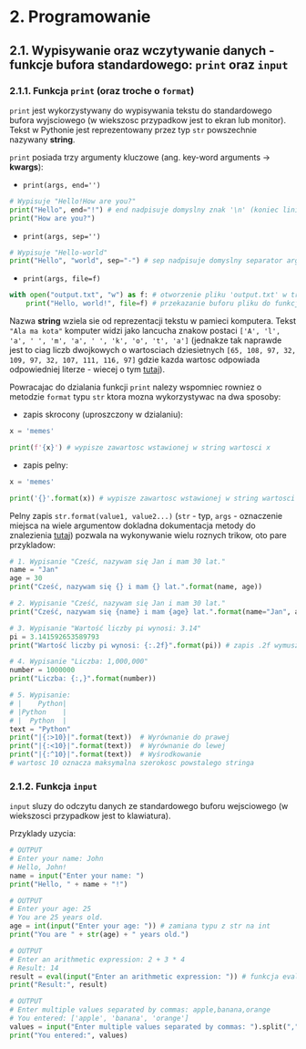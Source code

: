 # 2. Programowanie

## 2.1. Wypisywanie oraz wczytywanie danych - funkcje bufora standardowego: `print` oraz `input`

### 2.1.1. Funkcja `print` (oraz troche o `format`)

`print` jest wykorzystywany do wypisywania tekstu do standardowego bufora wyjsciowego (w wiekszosc przypadkow jest to ekran lub monitor). Tekst w Pythonie jest reprezentowany przez typ `str` powszechnie nazywany **string**.

`print` posiada trzy argumenty kluczowe (ang. key-word arguments -> **kwargs**):

- `print(args, end='')`

```python
# Wypisuje "Hello!How are you?"
print("Hello", end="!") # end nadpisuje domyslny znak '\n' (koniec linii, newline, enter) wstawiany na koncu wypisywanego stringa
print("How are you?")
```

- `print(args, sep='')`

```python
# Wypisuje "Hello-world"
print("Hello", "world", sep="-") # sep nadpisuje domyslny separator argumentow (spacje)
```

- `print(args, file=f)`

```python
with open("output.txt", "w") as f: # otworzenie pliku 'output.txt' w trybie write (zapisu)
    print("Hello, world!", file=f) # przekazanie buforu pliku do funkcji print i zapisanie tekstu "Hello, world!" do pliku "output.txt"
```

Nazwa **string** wziela sie od reprezentacji tekstu w pamieci komputera. Tekst `"Ala ma kota"` komputer widzi jako lancucha znakow postaci `['A', 'l', 'a', ' ', 'm', 'a', ' ', 'k', 'o', 't', 'a']` (jednakze tak naprawde jest to ciag liczb dwojkowych o wartosciach dziesietnych `[65, 108, 97, 32, 109, 97, 32, 107, 111, 116, 97]` gdzie kazda wartosc odpowiada odpowiedniej literze - wiecej o tym [tutaj](https://www.asciitable.com/)).

Powracajac do dzialania funkcji `print` nalezy wspomniec rowniez o metodzie `format` typu `str` ktora mozna wykorzystywac na dwa sposoby:

- zapis skrocony (uproszczony w dzialaniu):

```python
x = 'memes'

print(f'{x}') # wypisze zawartosc wstawionej w string wartosci x
```

- zapis pelny:

```python
x = 'memes'

print('{}'.format(x)) # wypisze zawartosc wstawionej w string wartosci x
```

Pelny zapis `str.format(value1, value2...)` (`str` - typ, `args` - oznaczenie miejsca na wiele argumentow dokladna dokumentacja metody do znalezienia [tutaj](https://www.w3schools.com/python/ref_string_format.asp)) pozwala na wykonywanie wielu roznych trikow, oto pare przykladow:

```python
# 1. Wypisanie "Cześć, nazywam się Jan i mam 30 lat."
name = "Jan"
age = 30
print("Cześć, nazywam się {} i mam {} lat.".format(name, age))

# 2. Wypisanie "Cześć, nazywam się Jan i mam 30 lat."
print("Cześć, nazywam się {name} i mam {age} lat.".format(name="Jan", age=30))

# 3. Wypisanie "Wartość liczby pi wynosi: 3.14"
pi = 3.141592653589793
print("Wartość liczby pi wynosi: {:.2f}".format(pi)) # zapis .2f wymusza zapis liczby w formacie ...xxxx.yy (dwie liczby po przecinku)

# 4. Wypisanie "Liczba: 1,000,000"
number = 1000000
print("Liczba: {:,}".format(number))

# 5. Wypisanie:
# |    Python|
# |Python    |
# |  Python  |
text = "Python"
print("|{:>10}|".format(text))  # Wyrównanie do prawej
print("|{:<10}|".format(text))  # Wyrównanie do lewej
print("|{:^10}|".format(text))  # Wyśrodkowanie
# wartosc 10 oznacza maksymalna szerokosc powstalego stringa
```

### 2.1.2. Funkcja `input`

`input` sluzy do odczytu danych ze standardowego buforu wejsciowego (w wiekszosci przypadkow jest to klawiatura).

Przyklady uzycia:

```python
# OUTPUT
# Enter your name: John
# Hello, John!
name = input("Enter your name: ")
print("Hello, " + name + "!")

# OUTPUT
# Enter your age: 25
# You are 25 years old.
age = int(input("Enter your age: ")) # zamiana typu z str na int
print("You are " + str(age) + " years old.")

# OUTPUT
# Enter an arithmetic expression: 2 + 3 * 4
# Result: 14
result = eval(input("Enter an arithmetic expression: ")) # funkcja eval dokonuje ewaluacji wprowadzonej wartosci pod katem algebry (jezeli string wprowadzony przez uzytkownika jest poprawnym wyrazeniem matematycznym, zostanie ono wykonane i zwrocony zostanie wynik wyrazenia)
print("Result:", result)

# OUTPUT
# Enter multiple values separated by commas: apple,banana,orange
# You entered: ['apple', 'banana', 'orange']
values = input("Enter multiple values separated by commas: ").split(",") # split (z ang. rozdzielac) rozdziela wartosci stringa znajdujac znak delimitujacy i tworzy liste zaweirajaca oddzielone wartosci (inaczej, znak oddzielajacy od siebie wartosci, w tym przypadku przecinek)
print("You entered:", values)
```

